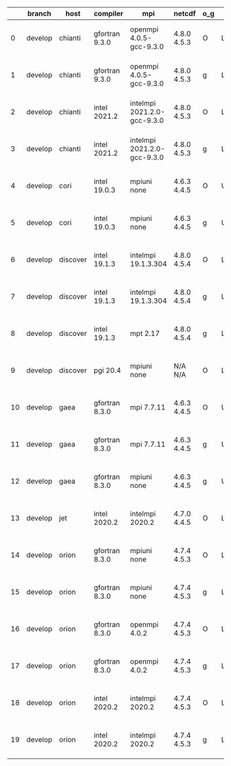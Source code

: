 |    | branch   | host     | compiler       | mpi                         | netcdf      | o_g   | os     | build   | u_pass   | u_fail   | s_pass   | s_fail   | e_pass   | e_fail   |   nuopc_pass |   nuopc_fail | artifacts_hash                                                                                                                                                        | modified                  |
|----|----------|----------|----------------|-----------------------------|-------------|-------|--------|---------|----------|----------|----------|----------|----------|----------|--------------|--------------|-----------------------------------------------------------------------------------------------------------------------------------------------------------------------|---------------------------|
|  0 | develop  | chianti  | gfortran 9.3.0 | openmpi 4.0.5-gcc-9.3.0     | 4.8.0 4.5.3 | O     | Linux  | pass    | 13646    | 1        | 49       | 0        | 80       | 0        |           50 |            0 | [artifacts](https://github.com/esmf-org/esmf-test-artifacts/tree/3be76019a866b34dc3be7690a92e7062452495bb/develop/chianti/gfortran/9.3.0/O/openmpi/4.0.5-gcc-9.3.0)   | 2022-03-29 01:55:41 -0400 |
|  1 | develop  | chianti  | gfortran 9.3.0 | openmpi 4.0.5-gcc-9.3.0     | 4.8.0 4.5.3 | g     | Linux  | pass    | 13647    | 0        | 49       | 0        | 80       | 0        |           50 |            0 | [artifacts](https://github.com/esmf-org/esmf-test-artifacts/tree/189ee8089d6462edf2c7c5af42ea247f3e6b518e/develop/chianti/gfortran/9.3.0/g/openmpi/4.0.5-gcc-9.3.0)   | 2022-03-29 02:54:02 -0400 |
|  2 | develop  | chianti  | intel 2021.2   | intelmpi 2021.2.0-gcc-9.3.0 | 4.8.0 4.5.3 | O     | Linux  | pass    | 13647    | 0        | 49       | 0        | 80       | 0        |           50 |            0 | [artifacts](https://github.com/esmf-org/esmf-test-artifacts/tree/6eb72f691b1dc93671b84f1766878cd559de172b/develop/chianti/intel/2021.2/O/intelmpi/2021.2.0-gcc-9.3.0) | 2022-03-29 02:27:33 -0400 |
|  3 | develop  | chianti  | intel 2021.2   | intelmpi 2021.2.0-gcc-9.3.0 | 4.8.0 4.5.3 | g     | Linux  | pass    | 13647    | 0        | 49       | 0        | 80       | 0        |           50 |            0 | [artifacts](https://github.com/esmf-org/esmf-test-artifacts/tree/e8bfe56aa20b0e6d8ca20b4e37976ea80b1e276e/develop/chianti/intel/2021.2/g/intelmpi/2021.2.0-gcc-9.3.0) | 2022-03-29 03:25:11 -0400 |
|  4 | develop  | cori     | intel 19.0.3   | mpiuni none                 | 4.6.3 4.4.5 | O     | Unicos | pass    | 12121    | 0        | 8        | 0        | 43       | 0        |            0 |           50 | [artifacts](https://github.com/esmf-org/esmf-test-artifacts/tree/0916538366b042bc87cbecfb5aaac4d119b9f3d4/develop/cori/intel/19.0.3/O/mpiuni/none)                    | 2022-03-29 20:36:30 -0700 |
|  5 | develop  | cori     | intel 19.0.3   | mpiuni none                 | 4.6.3 4.4.5 | g     | Unicos | pass    | 12121    | 0        | 8        | 0        | 43       | 0        |            0 |           50 | [artifacts](https://github.com/esmf-org/esmf-test-artifacts/tree/fb8d47b0ab546e17395fe959d72c1a4f230368df/develop/cori/intel/19.0.3/g/mpiuni/none)                    | 2022-03-29 20:40:47 -0700 |
|  6 | develop  | discover | intel 19.1.3   | intelmpi 19.1.3.304         | 4.8.0 4.5.4 | O     | Linux  | pass    | 13647    | 0        | 49       | 0        | 80       | 0        |           50 |            0 | [artifacts](https://github.com/esmf-org/esmf-test-artifacts/tree/1f6141accc5f2d16ab77eb8ab3c4bd13eaffd1f1/develop/discover/intel/19.1.3/O/intelmpi/19.1.3.304)        | 2022-03-29 01:54:51 -0400 |
|  7 | develop  | discover | intel 19.1.3   | intelmpi 19.1.3.304         | 4.8.0 4.5.4 | g     | Linux  | pass    | 13647    | 0        | 49       | 0        | 80       | 0        |           50 |            0 | [artifacts](https://github.com/esmf-org/esmf-test-artifacts/tree/8205a3cf1396347ebd466f4d24109ee4380d568f/develop/discover/intel/19.1.3/g/intelmpi/19.1.3.304)        | 2022-03-29 01:59:08 -0400 |
|  8 | develop  | discover | intel 19.1.3   | mpt 2.17                    | 4.8.0 4.5.4 | g     | Linux  | pass    | 13647    | 0        | 49       | 0        | 80       | 0        |            0 |           50 | [artifacts](https://github.com/esmf-org/esmf-test-artifacts/tree/22ca27103dd424b1558dc5683e66f224edbbbdd8/develop/discover/intel/19.1.3/g/mpt/2.17)                   | 2022-03-29 01:48:08 -0400 |
|  9 | develop  | discover | pgi 20.4       | mpiuni none                 | N/A N/A     | O     | Linux  | pass    | 11499    | 622      | 6        | 2        | 40       | 3        |            0 |           50 | [artifacts](https://github.com/esmf-org/esmf-test-artifacts/tree/519c3f7fa402c3f1acb69a1d20519c1d73cf40ad/develop/discover/pgi/20.4/O/mpiuni/none)                    | 2022-03-29 03:32:27 -0400 |
| 10 | develop  | gaea     | gfortran 8.3.0 | mpi 7.7.11                  | 4.6.3 4.4.5 | O     | Unicos | pass    | 13646    | 1        | 49       | 0        | 80       | 0        |           47 |            3 | [artifacts](https://github.com/esmf-org/esmf-test-artifacts/tree/ca3c97e8f20040fd4cf03b88803a880fc8c04c90/develop/gaea/gfortran/8.3.0/O/mpi/7.7.11)                   | 2022-03-29 02:49:46 -0400 |
| 11 | develop  | gaea     | gfortran 8.3.0 | mpi 7.7.11                  | 4.6.3 4.4.5 | g     | Unicos | pass    | 13645    | 2        | 49       | 0        | 80       | 0        |           47 |            3 | [artifacts](https://github.com/esmf-org/esmf-test-artifacts/tree/bc898fc8d972d082e4968286f937cd4889efcf1f/develop/gaea/gfortran/8.3.0/g/mpi/7.7.11)                   | 2022-03-29 03:13:04 -0400 |
| 12 | develop  | gaea     | gfortran 8.3.0 | mpiuni none                 | 4.6.3 4.4.5 | g     | Unicos | pass    | 12121    | 0        | 8        | 0        | 43       | 0        |            0 |           50 | [artifacts](https://github.com/esmf-org/esmf-test-artifacts/tree/5effb8b3c87b41996814d0ccd6d6042c2e03c40e/develop/gaea/gfortran/8.3.0/g/mpiuni/none)                  | 2022-03-29 02:20:43 -0400 |
| 13 | develop  | jet      | intel 2020.2   | intelmpi 2020.2             | 4.7.0 4.4.5 | O     | Linux  | fail    | fail     | fail     | fail     | fail     | fail     | fail     |            0 |           50 | [artifacts](https://github.com/esmf-org/esmf-test-artifacts/tree/bf12067ae14d3c1d20fbf3daa31a28a177f2de8f/develop/jet/intel/2020.2/O/intelmpi/2020.2)                 | 2022-03-29 03:58:03 +0000 |
| 14 | develop  | orion    | gfortran 8.3.0 | mpiuni none                 | 4.7.4 4.5.3 | O     | Linux  | pass    | 12121    | 0        | 8        | 0        | 43       | 0        |            0 |           50 | [artifacts](https://github.com/esmf-org/esmf-test-artifacts/tree/435877d10519ba4e8ae93963b6e35fd08991f0c9/develop/orion/gfortran/8.3.0/O/mpiuni/none)                 | 2022-03-29 03:39:56 -0500 |
| 15 | develop  | orion    | gfortran 8.3.0 | mpiuni none                 | 4.7.4 4.5.3 | g     | Linux  | pass    | 12121    | 0        | 8        | 0        | 43       | 0        |            0 |           50 | [artifacts](https://github.com/esmf-org/esmf-test-artifacts/tree/074a1a37a4c2f0728ba63dfa1f40c65c4b8d1d75/develop/orion/gfortran/8.3.0/g/mpiuni/none)                 | 2022-03-29 03:57:37 -0500 |
| 16 | develop  | orion    | gfortran 8.3.0 | openmpi 4.0.2               | 4.7.4 4.5.3 | O     | Linux  | pass    | 13647    | 0        | 49       | 0        | 80       | 0        |           50 |            0 | [artifacts](https://github.com/esmf-org/esmf-test-artifacts/tree/619dd40d50d3f6ad2e6b9856a17b49db3c562d6a/develop/orion/gfortran/8.3.0/O/openmpi/4.0.2)               | 2022-03-29 03:55:32 -0500 |
| 17 | develop  | orion    | gfortran 8.3.0 | openmpi 4.0.2               | 4.7.4 4.5.3 | g     | Linux  | pass    | 13647    | 0        | 49       | 0        | 80       | 0        |           50 |            0 | [artifacts](https://github.com/esmf-org/esmf-test-artifacts/tree/5d0eef8863ff2a7568edbbe482ca2e9c4a14b0c0/develop/orion/gfortran/8.3.0/g/openmpi/4.0.2)               | 2022-03-29 03:57:15 -0500 |
| 18 | develop  | orion    | intel 2020.2   | intelmpi 2020.2             | 4.7.4 4.5.3 | O     | Linux  | pass    | 13647    | 0        | 49       | 0        | 80       | 0        |           50 |            0 | [artifacts](https://github.com/esmf-org/esmf-test-artifacts/tree/3cf16a0738d4f230a6b39639f22ec84283ff9eea/develop/orion/intel/2020.2/O/intelmpi/2020.2)               | 2022-03-29 04:28:11 -0500 |
| 19 | develop  | orion    | intel 2020.2   | intelmpi 2020.2             | 4.7.4 4.5.3 | g     | Linux  | pass    | 13647    | 0        | 49       | 0        | 80       | 0        |           50 |            0 | [artifacts](https://github.com/esmf-org/esmf-test-artifacts/tree/3cf16a0738d4f230a6b39639f22ec84283ff9eea/develop/orion/intel/2020.2/g/intelmpi/2020.2)               | 2022-03-29 04:28:11 -0500 |